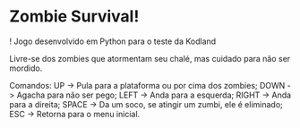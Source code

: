 # Zombie Survival!

! Jogo desenvolvido em Python para o teste da Kodland

Livre-se dos zombies que atormentam seu chalé, mas cuidado para não ser mordido.

Comandos:
UP -> Pula para a plataforma ou por cima dos zombies;
DOWN -> Agacha para não ser pego;
LEFT -> Anda para a esquerda;
RIGHT -> Anda para a direita;
SPACE -> Da um soco, se atingir um zumbi, ele é eliminado;
ESC -> Retorna para o menu inicial.
